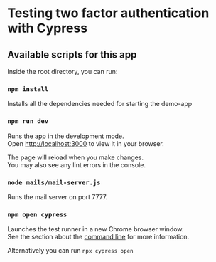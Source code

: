 # Testing two factor authentication with Cypress 
## Available scripts for this app

Inside the root directory, you can run:

### `npm install`

Installs all the dependencies needed for starting the demo-app

### `npm run dev`

Runs the app in the development mode.\
Open [http://localhost:3000](http://localhost:3000) to view it in your browser.

The page will reload when you make changes.\
You may also see any lint errors in the console.

### `node mails/mail-server.js`

Runs the mail server on port 7777. 

### `npm open cypress`

Launches the test runner in a new Chrome browser window.\
See the section about the [command line](https://docs.cypress.io/guides/guides/command-line#What-you-ll-learn) for more information.

Alternatively you can run `npx cypress open`

